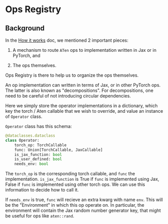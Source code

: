# Ops Registry

## Background

In the [How it works](how_it_works.md) doc, we mentioned 2 important pieces:

1. A mechanism to route `ATen` ops to implementation written in
   Jax or in PyTorch, and

2. The ops themselves.


Ops Registry is there to help us to organize the ops themselves.

An op implementation can written in terms of Jax, or in other PyTorch ops.
The latter is also known as "decompositions". For decompositions, 
one need to be careful of not introducing circular dependencies.

Here we simply store the operator implementations in a dictionary,
which key the torch / Aten callable that we wish to override, and
value an instance of `Operator` class.

`Operator` class has this schema:

```python
@dataclasses.dataclass
class Operator:
    torch_op: TorchCallable
    func: Union[TorchCallable, JaxCallable]
    is_jax_function: bool
    is_user_defined: bool
    needs_env: bool
```

The `torch_op` is the corresponding torch callable, and `func` the implementation. `is_jax_function` is True if `func` is implemented using Jax, False if `func` is implemented using other torch ops. We can use this information to decide how to call it.

If `needs_env` is true, `func` will recieve an extra kwarg with name `env`.
This will be the "Environment" in which this op operate on. In particular, 
the environment will contain the Jax random number generator key, that might be useful for ops like `aten::rand`.

